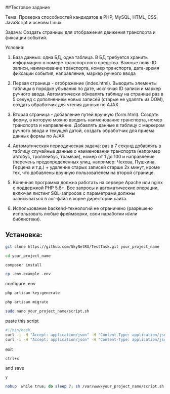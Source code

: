 ##Тестовое задание

Тема: Проверка способностей кандидатов в PHP, MySQL, HTML, CSS, JavaScript и основы Linux.

Задача: Создать страницы для отображения движения транспорта и фиксации событий.

Условия:
1. База данных: одна БД, одна таблица. В БД требуется хранить информацию о номере транспортного средства. Важные поля: ID записи, наименование транспорта, номер транспорта, дата-время фиксации события, направление, маркер ручного ввода

2. Первая страница - отображение (index.html). Выводить элементы таблицы в порядке убывания по дате, исключая ID записи и маркер ручного ввода. Автоматически обновлять таблицу на странице раз в 5 секунд с дополнением новых записей (старые не удалять из DOM), создать обработчик для чтения данных по AJAX

3. Вторая страница - добавление путей вручную (form.html). Создать форму, в которую можно вводить наименование транспорта, номер транспорта и направление. Добавлять данные в таблицу с маркером ручного ввода и текущей датой, создать обработчик для приема данных формы по AJAX

4. Автоматическая периодическая задача: раз в 7 секунд добавлять в таблицу случайные данные о наименовании транспорта (например автобус, троллейбус, трамвай), номер от 1 до 100 и направление (перечень предопределенных улиц, например: Чехова, Пушкина, Герцена и т.д.) + удаление старых записей старше 2х минут, кроме тех, что добавлены вручную пользователем на второй странице.

5. Конечная программа должна работать на сервере Apache или nginx с поддержкой PHP 5.6+. Все запросы и автоматические операции, включая листинг SQL-запросов с параметрами должны записываться в лог-файл в корне директории сайта.

6. Использование backend-технологий не ограничено (разрешено использовать любые фреймворки, свои наработки и/или библиотеки).

## Установка:

```bash
git clone https://github.com/SkyNetRU/TestTask.git your_project_name
```
```bash
cd your_project_name
```
```bash
composer install
```

```bash
cp .env.example .env
```

configure .env

```bash
php artisan key:generate
```
```bash
php artisan migrate
```


```bash
sudo nano your_project_name/script.sh
```

paste this script
```bash
#!/bin/bash
curl -i -H "Accept: application/json" -H "Content-Type: application/json" http://your_domain_or_ip/generateTransport
curl -i -H "Accept: application/json" -H "Content-Type: application/json" http://your_domain_or_ip/deleteOldTransports
```

exit
```bash
ctrl+x 
```

and save
```bash
y
```

```bash
nohup  while true; do sleep 7; sh /var/www/your_project_name/script.sh ; done & 
```





